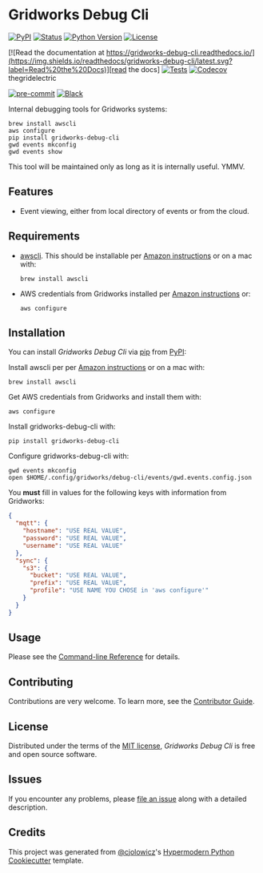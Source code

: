 # Gridworks Debug Cli

[![PyPI](https://img.shields.io/pypi/v/gridworks-debug-cli.svg)][pypi_]
[![Status](https://img.shields.io/pypi/status/gridworks-debug-cli.svg)][status]
[![Python Version](https://img.shields.io/pypi/pyversions/gridworks-debug-cli)][python version]
[![License](https://img.shields.io/pypi/l/gridworks-debug-cli)][license]

[![Read the documentation at https://gridworks-debug-cli.readthedocs.io/](https://img.shields.io/readthedocs/gridworks-debug-cli/latest.svg?label=Read%20the%20Docs)][read the docs]
[![Tests](https://github.com/thegridelectric/gridworks-debug-cli/workflows/Tests/badge.svg)][tests]
[![Codecov](https://app.codecov.io/gh/thegridelectric/gridworks-debug-cli/branch/main/graph/badge.svg)][codecov]
thegridelectric

[![pre-commit](https://img.shields.io/badge/pre--commit-enabled-brightgreen?logo=pre-commit&logoColor=white)][pre-commit]
[![Black](https://img.shields.io/badge/code%20style-black-000000.svg)][black]

[pypi_]: https://pypi.org/project/gridworks-debug-cli/
[status]: https://pypi.org/project/gridworks-debug-cli/
[python version]: https://pypi.org/project/gridworks-debug-cli
[read the docs]: https://gridworks-debug-cli.readthedocs.io/
[tests]: https://github.com/anschweitzer/gridworks-debug-cli/actions?workflow=Tests
[codecov]: https://app.codecov.io/gh/anschweitzer/gridworks-debug-cli
[pre-commit]: https://github.com/pre-commit/pre-commit
[black]: https://github.com/psf/black

Internal debugging tools for Gridworks systems:

```shell
brew install awscli
aws configure
pip install gridworks-debug-cli
gwd events mkconfig
gwd events show
```

This tool will be maintained only as long as it is internally useful. YMMV.

## Features

- Event viewing, either from local directory of events or from the cloud.

## Requirements

- [awscli](https://aws.amazon.com/cli/). This should be installable
  per [Amazon instructions](https://docs.aws.amazon.com/cli/latest/userguide/getting-started-install.html) or on a
  mac with:
  ```shell
  brew install awscli
  ```
- AWS credentials from Gridworks installed per
  [Amazon instructions](https://docs.aws.amazon.com/cli/latest/userguide/cli-configure-files.html) or:
  ```shell
  aws configure
  ```

## Installation

You can install _Gridworks Debug Cli_ via [pip] from [PyPI]:

Install awscli per per [Amazon instructions](https://docs.aws.amazon.com/cli/latest/userguide/getting-started-install.html)
or on a mac with:

```shell
brew install awscli
```

Get AWS credentials from Gridworks and install them with:

```shell
aws configure
```

Install gridworks-debug-cli with:

```shell
pip install gridworks-debug-cli
```

Configure gridworks-debug-cli with:

```shell
gwd events mkconfig
open $HOME/.config/gridworks/debug-cli/events/gwd.events.config.json
```

You **must** fill in values for the following keys with information from Gridworks:

```json
{
  "mqtt": {
    "hostname": "USE REAL VALUE",
    "password": "USE REAL VALUE",
    "username": "USE REAL VALUE"
  },
  "sync": {
    "s3": {
      "bucket": "USE REAL VALUE",
      "prefix": "USE REAL VALUE",
      "profile": "USE NAME YOU CHOSE in 'aws configure'"
    }
  }
}
```

## Usage

Please see the [Command-line Reference] for details.

## Contributing

Contributions are very welcome.
To learn more, see the [Contributor Guide].

## License

Distributed under the terms of the [MIT license][license],
_Gridworks Debug Cli_ is free and open source software.

## Issues

If you encounter any problems,
please [file an issue] along with a detailed description.

## Credits

This project was generated from [@cjolowicz]'s [Hypermodern Python Cookiecutter] template.

[@cjolowicz]: https://github.com/cjolowicz
[pypi]: https://pypi.org/
[hypermodern python cookiecutter]: https://github.com/cjolowicz/cookiecutter-hypermodern-python
[file an issue]: https://github.com/anschweitzer/gridworks-debug-cli/issues
[pip]: https://pip.pypa.io/

<!-- github-only -->

[license]: https://github.com/anschweitzer/gridworks-debug-cli/blob/main/LICENSE
[contributor guide]: https://github.com/anschweitzer/gridworks-debug-cli/blob/main/CONTRIBUTING.md
[command-line reference]: https://gridworks-debug-cli.readthedocs.io/en/latest/usage.html
